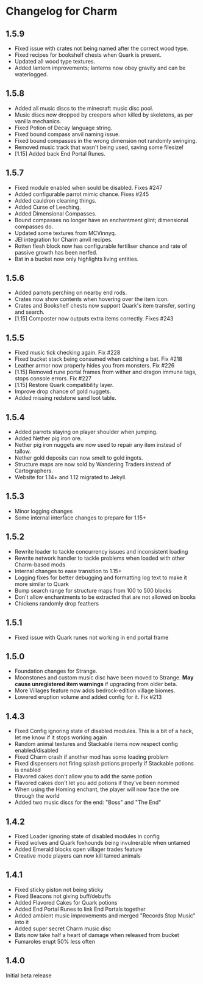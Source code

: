 # Changelog for Charm

## 1.5.9
* Fixed issue with crates not being named after the correct wood type.
* Fixed recipes for bookshelf chests when Quark is present.
* Updated all wood type textures.
* Added lantern improvements; lanterns now obey gravity and can be waterlogged.

## 1.5.8
* Added all music discs to the minecraft music disc pool.
* Music discs now dropped by creepers when killed by skeletons, as per vanilla mechanics.
* Fixed Potion of Decay language string.
* Fixed bound compass anvil naming issue.
* Fixed bound compasses in the wrong dimension not randomly swinging.
* Removed music track that wasn't being used, saving some filesize!
* [1.15] Added back End Portal Runes.

## 1.5.7
* Fixed module enabled when sould be disabled. Fixes #247
* Added configurable parrot mimic chance. Fixes #245
* Added cauldron cleaning things.
* Added Curse of Leeching.
* Added Dimensional Compasses.
* Bound compasses no longer have an enchantment glint; dimensional compasses do.
* Updated some textures from MCVinnyq.
* JEI integration for Charm anvil recipes.
* Rotten flesh block now has configurable fertiliser chance and rate of passive growth has been nerfed.
* Bat in a bucket now only highlights living entities.

## 1.5.6
* Added parrots perching on nearby end rods.
* Crates now show contents when hovering over the item icon.
* Crates and Bookshelf chests now support Quark's item transfer, sorting and search.
* [1.15] Composter now outputs extra items correctly. Fixes #243

## 1.5.5
* Fixed music tick checking again. Fix #228
* Fixed bucket stack being consumed when catching a bat. Fix #218
* Leather armor now properly hides you from monsters. Fix #226
* [1.15] Removed rune portal frames from wither and dragon immune tags, stops console errors. Fix #227
* [1.15] Restore Quark compatibility layer.
* Improve drop chance of gold nuggets.
* Added missing redstone sand loot table.

## 1.5.4
* Added parrots staying on player shoulder when jumping.
* Added Nether pig iron ore.
* Nether pig iron nuggets are now used to repair any item instead of tallow.
* Nether gold deposits can now smelt to gold ingots.
* Structure maps are now sold by Wandering Traders instead of Cartographers.
* Website for 1.14+ and 1.12 migrated to Jekyll.

## 1.5.3
* Minor logging changes
* Some internal interface changes to prepare for 1.15+

## 1.5.2
* Rewrite loader to tackle concurrency issues and inconsistent loading
* Rewrite network handler to tackle problems when loaded with other Charm-based mods
* Internal changes to ease transition to 1.15+
* Logging fixes for better debugging and formatting log text to make it more similar to Quark
* Bump search range for structure maps from 100 to 500 blocks
* Don't allow enchantments to be extracted that are not allowed on books
* Chickens randomly drop feathers

## 1.5.1
* Fixed issue with Quark runes not working in end portal frame

## 1.5.0
* Foundation changes for Strange.
* Moonstones and custom music disc have been moved to Strange.  **May cause unregistered item warnings** if upgrading from older beta.
* More Villages feature now adds bedrock-edition village biomes.
* Lowered eruption volume and added config for it. Fix #213

## 1.4.3
* Fixed Config ignoring state of disabled modules.  This is a bit of a hack, let me know if it stops working again
* Random animal textures and Stackable items now respect config enabled/disabled
* Fixed Charm crash if another mod has some loading problem
* Fixed dispensers not firing splash potions properly if Stackable potions is enabled
* Flavored cakes don't allow you to add the same potion
* Flavored cakes don't let you add potions if they've been nommed
* When using the Homing enchant, the player will now face the ore through the world
* Added two music discs for the end: "Boss" and "The End"

## 1.4.2
* Fixed Loader ignoring state of disabled modules in config
* Fixed wolves and Quark foxhounds being invulnerable when untamed
* Added Emerald blocks open villager trades feature
* Creative mode players can now kill tamed animals

## 1.4.1
* Fixed sticky piston not being sticky
* Fixed Beacons not giving buff/debuffs
* Added Flavored Cakes for Quark potions
* Added End Portal Runes to link End Portals together
* Added ambient music improvements and merged "Records Stop Music" into it
* Added super secret Charm music disc
* Bats now take half a heart of damage when released from bucket
* Fumaroles erupt 50% less often

## 1.4.0
Initial beta release